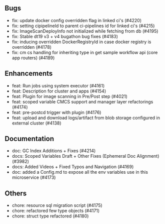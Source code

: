 ## Bugs
- fix: update docker config overridden flag in linked ci's (#4220)
- fix: setting cipipelineId to parent ci-pipelines id for linked ci's (#4215)
- fix: ImageScanDeployInfo not initialized while fetching from db (#4195)
- fix: Stable dt19 v3 + v4 bugathon bug fixes (#4183)
- fix: inducing overridden DockerRegistryId in case docker registry is overridden (#4178)
- fix: cm cs handling for inheriting type in get sample workflow api (core app routers) (#4189)
## Enhancements
- feat: Run jobs using system executor (#4161)
- feat: Description for cluster and apps (#4154)
- feat: Plugin for image scanning in Pre/Post step (#4021)
- feat: scoped variable CMCS support and manager layer refactorings (#4174)
- feat: pre-postcd trigger with plugin (#4176)
- feat: upload and download logs/artifact from blob storage configured in external cluster (#4138)
## Documentation
- doc: GC Index Additions + Fixes (#4214)
- docs: Scoped Variables Draft + Other Fixes (Ephemeral Doc Alignment) (#3982)
- docs: Added Videos + Fixed Typos and Navigation (#4169)
- doc: added a Config.md to expose all the env variables use in this microservice (#4173)
## Others
- chore: resource sql migration script (#4175)
- chore: refactored few type objects (#4171)
- chore: struct type refactored (#4180)
